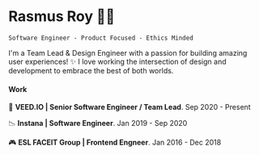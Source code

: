 # Rasmus Roy 🧑‍💻

`Software Engineer - Product Focused - Ethics Minded`

I'm a Team Lead & Design Engineer with a passion for building amazing user experiences! ✨ I love working the intersection of design and development to embrace the best of both worlds.

#### Work
🎥 **VEED.IO | Senior Software Engineer / Team Lead**.  Sep 2020 - Present

📉 **Instana | Software Engineer**.  Jan 2019 - Sep 2020

🎮 **ESL FACEIT Group | Frontend Engneer**.  Jan 2016 - Dec 2018
